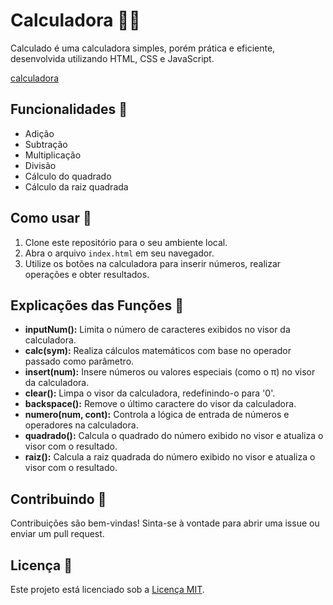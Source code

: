 # Calculadora 🧮✨

Calculado é uma calculadora simples, porém prática e eficiente, desenvolvida utilizando HTML, CSS e JavaScript.

<a href="https://calculadorajs-pedrohsb.web.app/" target="_blank">calculadora</a>

## Funcionalidades 🔧

- Adição
- Subtração
- Multiplicação
- Divisão
- Cálculo do quadrado
- Cálculo da raiz quadrada

## Como usar 🚀

1. Clone este repositório para o seu ambiente local.
2. Abra o arquivo `index.html` em seu navegador.
3. Utilize os botões na calculadora para inserir números, realizar operações e obter resultados.

## Explicações das Funções 📝

- **inputNum():** Limita o número de caracteres exibidos no visor da calculadora.
- **calc(sym):** Realiza cálculos matemáticos com base no operador passado como parâmetro.
- **insert(num):** Insere números ou valores especiais (como o π) no visor da calculadora.
- **clear():** Limpa o visor da calculadora, redefinindo-o para '0'.
- **backspace():** Remove o último caractere do visor da calculadora.
- **numero(num, cont):** Controla a lógica de entrada de números e operadores na calculadora.
- **quadrado():** Calcula o quadrado do número exibido no visor e atualiza o visor com o resultado.
- **raiz():** Calcula a raiz quadrada do número exibido no visor e atualiza o visor com o resultado.

## Contribuindo 🤝

Contribuições são bem-vindas! Sinta-se à vontade para abrir uma issue ou enviar um pull request.

## Licença 📄

Este projeto está licenciado sob a [Licença MIT](https://opensource.org/licenses/MIT).
